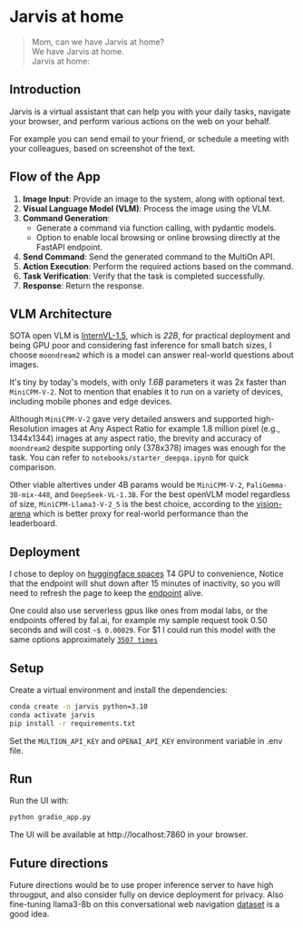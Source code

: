 # Jarvis at home 

> Mom, can we have Jarvis at home?  
> We have Jarvis at home.  
> Jarvis at home:

## Introduction

Jarvis is a virtual assistant that can help you with your daily tasks, navigate your browser, and perform various actions on the web on your behalf.

For example you can send email to your friend, or schedule a meeting with your colleagues, based on screenshot of the text.

## Flow of the App

1. **Image Input**: Provide an image to the system, along with optional text.
2. **Visual Language Model (VLM)**: Process the image using the VLM.
3. **Command Generation**: 
   - Generate a command via function calling, with pydantic models. 
   - Option to enable local browsing or online browsing directly at the FastAPI endpoint.
4. **Send Command**: Send the generated command to the MultiOn API.
5. **Action Execution**: Perform the required actions based on the command.
6. **Task Verification**: Verify that the task is completed successfully.
7. **Response**: Return the response.

## VLM Architecture

SOTA open VLM is [InternVL-1.5](https://huggingface.co/spaces/opencompass/open_vlm_leaderboard), which is *22B*, for practical deployment and being GPU poor and considering fast inference for small batch sizes, I choose `moondream2` which is a model can answer real-world questions about images. 

It's tiny by today's models, with only *1.6B* parameters it was 2x faster than `MiniCPM-V-2`. Not to mention that enables it to run on a variety of devices, including mobile phones and edge devices.

Although `MiniCPM-V-2` gave very detailed answers and supported high-Resolution images at Any Aspect Ratio for example 1.8 million pixel (e.g., 1344x1344) images at any aspect ratio, the brevity and accuracy of `moondream2` despite supporting only (378x378) images was enough for the task. You can refer to `notebooks/starter_deepqa.ipynb` for quick comparison.

Other viable altertives under 4B params would be `MiniCPM-V-2`, `PaliGemma-3B-mix-448`, and `DeepSeek-VL-1.3B`. 
For the best openVLM model regardless of size, `MiniCPM-Llama3-V-2_5` is the best choice, according to the [vision-arena](https://huggingface.co/spaces/WildVision/vision-arena) which is better proxy for real-world performance than the leaderboard.

## Deployment

I chose to deploy on [huggingface spaces](https://huggingface.co/spaces/muhtasham/agent) T4 GPU to convenience, 
Notice that the endpoint will shut down after 15 minutes of inactivity, so you will need to refresh the page to keep the [endpoint](https://huggingface.co/spaces/muhtasham/agent) alive.

One could also use serverless gpus like ones from modal labs, or the endpoints offered by fal.ai, for example my sample request took 0.50 seconds and will cost `~$ 0.00029`. For $1 I could run this model with the same options approximately [`3507 times`](https://fal.ai/models/fal-ai/moondream/batched/playground)


## Setup

Create a virtual environment and install the dependencies:

```bash
conda create -n jarvis python=3.10
conda activate jarvis
pip install -r requirements.txt
```

Set the `MULTION_API_KEY` and `OPENAI_API_KEY` environment variable in .env file.

## Run

Run the UI with:

```bash
python gradio_app.py
```

The UI will be available at http://localhost:7860 in your browser.

## Future directions

Future directions would be to use proper inference server to have high througput, and also consider fully on device deployment for privacy. Also fine-tuning llama3-8b on this conversational web navigation [dataset](https://huggingface.co/datasets/McGill-NLP/WebLINX) is a good idea.